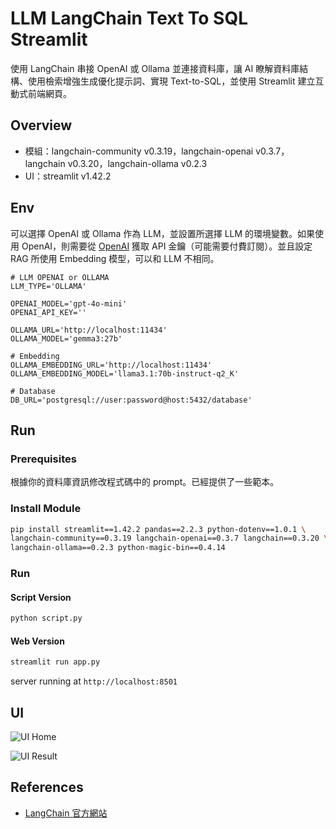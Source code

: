 # LLM LangChain Text To SQL Streamlit

使用 LangChain 串接 OpenAI 或 Ollama 並連接資料庫，讓 AI 瞭解資料庫結構、使用檢索增強生成優化提示詞、實現 Text-to-SQL，並使用 Streamlit 建立互動式前端網頁。  


## Overview

- 模組：langchain-community v0.3.19，langchain-openai v0.3.7，langchain v0.3.20，langchain-ollama v0.2.3
- UI：streamlit v1.42.2

## Env

可以選擇 OpenAI 或 Ollama 作為 LLM，並設置所選擇 LLM 的環境變數。如果使用 OpenAI，則需要從 [OpenAI](https://platform.openai.com/) 獲取 API 金鑰（可能需要付費訂閱）。並且設定 RAG 所使用 Embedding 模型，可以和 LLM 不相同。

```
# LLM OPENAI or OLLAMA
LLM_TYPE='OLLAMA'

OPENAI_MODEL='gpt-4o-mini'
OPENAI_API_KEY=''

OLLAMA_URL='http://localhost:11434'
OLLAMA_MODEL='gemma3:27b'

# Embedding
OLLAMA_EMBEDDING_URL='http://localhost:11434'
OLLAMA_EMBEDDING_MODEL='llama3.1:70b-instruct-q2_K'

# Database
DB_URL='postgresql://user:password@host:5432/database'
```

## Run

### Prerequisites

根據你的資料庫資訊修改程式碼中的 prompt。已經提供了一些範本。



### Install Module

```bash
pip install streamlit==1.42.2 pandas==2.2.3 python-dotenv==1.0.1 \
langchain-community==0.3.19 langchain-openai==0.3.7 langchain==0.3.20 \
langchain-ollama==0.2.3 python-magic-bin==0.4.14
```


### Run

#### Script Version
```bash
python script.py
```

#### Web Version
```bash
streamlit run app.py
```

server running at `http://localhost:8501`


## UI

![UI Home](./images/ui-home.png)

![UI Result](./images/ui-result.png)



## References

- [LangChain 官方網站](https://python.langchain.com/)


